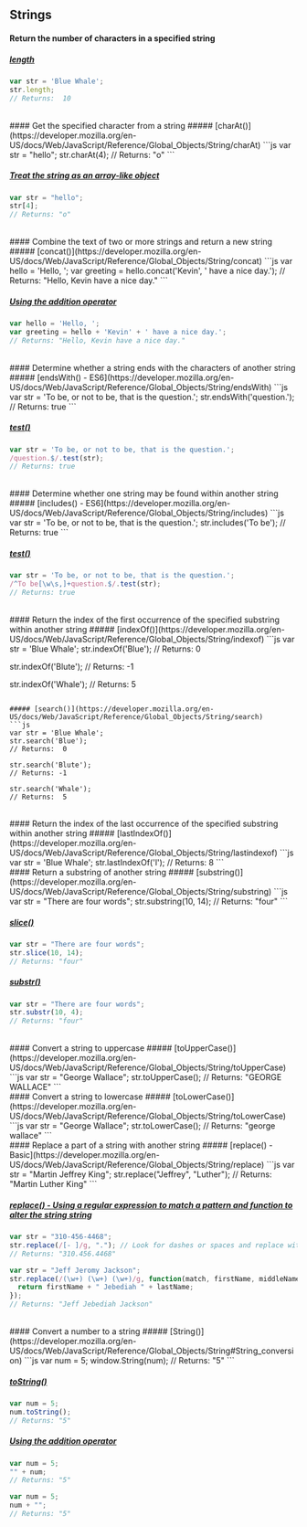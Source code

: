 ## Strings

#### Return the number of characters in a specified string
##### [length](https://developer.mozilla.org/en-US/docs/Web/JavaScript/Reference/Global_Objects/String/length)
```js
var str = 'Blue Whale';
str.length; 
// Returns:  10
```

<br>
#### Get the specified character from a string
##### [charAt()](https://developer.mozilla.org/en-US/docs/Web/JavaScript/Reference/Global_Objects/String/charAt)
```js
var str = "hello";
str.charAt(4);
// Returns: "o"
```

##### [Treat the string as an array-like object](https://developer.mozilla.org/en-US/docs/Web/JavaScript/Reference/Global_Objects/String#Character_access)
```js
var str = "hello";
str[4];
// Returns: "o"
```
<br>
#### Combine the text of two or more strings and return a new string
##### [concat()](https://developer.mozilla.org/en-US/docs/Web/JavaScript/Reference/Global_Objects/String/concat)
```js
var hello = 'Hello, ';
var greeting = hello.concat('Kevin', ' have a nice day.');
// Returns: "Hello, Kevin have a nice day."
```

##### [Using the addition operator](https://developer.mozilla.org/en-US/docs/Web/JavaScript/A_re-introduction_to_JavaScript#Operators)
```js
var hello = 'Hello, ';
var greeting = hello + 'Kevin' + ' have a nice day.';
// Returns: "Hello, Kevin have a nice day."
```

<br>
#### Determine whether a string ends with the characters of another string
##### [endsWith() - ES6](https://developer.mozilla.org/en-US/docs/Web/JavaScript/Reference/Global_Objects/String/endsWith)
```js
var str = 'To be, or not to be, that is the question.';
str.endsWith('question.');
// Returns: true
```

##### [test()](https://developer.mozilla.org/en-US/docs/Web/JavaScript/Reference/Global_Objects/RegExp/test)
```js
var str = 'To be, or not to be, that is the question.';
/question.$/.test(str);
// Returns: true
```

<br>
#### Determine whether one string may be found within another string
##### [includes() - ES6](https://developer.mozilla.org/en-US/docs/Web/JavaScript/Reference/Global_Objects/String/includes)
```js
var str = 'To be, or not to be, that is the question.';
str.includes('To be');
// Returns: true
```

##### [test()](https://developer.mozilla.org/en-US/docs/Web/JavaScript/Reference/Global_Objects/RegExp/test)
```js
var str = 'To be, or not to be, that is the question.';
/^To be[\w\s,]+question.$/.test(str);
// Returns: true
```

<br>
#### Return the index of the first occurrence of the specified substring within another string
##### [indexOf()](https://developer.mozilla.org/en-US/docs/Web/JavaScript/Reference/Global_Objects/String/indexof)
```js
var str = 'Blue Whale';
str.indexOf('Blue'); 
// Returns:  0

str.indexOf('Blute'); 
// Returns: -1

str.indexOf('Whale'); 
// Returns:  5
```

##### [search()](https://developer.mozilla.org/en-US/docs/Web/JavaScript/Reference/Global_Objects/String/search)
```js
var str = 'Blue Whale';
str.search('Blue'); 
// Returns:  0

str.search('Blute'); 
// Returns: -1

str.search('Whale'); 
// Returns:  5
```

<br>
#### Return the index of the last occurrence of the specified substring within another string
##### [lastIndexOf()](https://developer.mozilla.org/en-US/docs/Web/JavaScript/Reference/Global_Objects/String/lastindexof)
```js
var str = 'Blue Whale';
str.lastIndexOf('l'); 
// Returns:  8
```

<br>
#### Return a substring of another string
##### [substring()](https://developer.mozilla.org/en-US/docs/Web/JavaScript/Reference/Global_Objects/String/substring)
```js
var str = "There are four words";
str.substring(10, 14);
// Returns: "four"
```

##### [slice()](https://developer.mozilla.org/en-US/docs/Web/JavaScript/Reference/Global_Objects/String/slice)
```js
var str = "There are four words";
str.slice(10, 14);
// Returns: "four"
```

##### [substr()](https://developer.mozilla.org/en-US/docs/Web/JavaScript/Reference/Global_Objects/String/substr)
```js
var str = "There are four words";
str.substr(10, 4);
// Returns: "four"
```

<br>
#### Convert a string to uppercase
##### [toUpperCase()](https://developer.mozilla.org/en-US/docs/Web/JavaScript/Reference/Global_Objects/String/toUpperCase)
```js
var str = "George Wallace";
str.toUpperCase();
// Returns: "GEORGE WALLACE"
```

<br>
#### Convert a string to lowercase
##### [toLowerCase()](https://developer.mozilla.org/en-US/docs/Web/JavaScript/Reference/Global_Objects/String/toLowerCase)
```js
var str = "George Wallace";
str.toLowerCase();
// Returns: "george wallace"
```

<br>
#### Replace a part of a string with another string 
##### [replace() - Basic](https://developer.mozilla.org/en-US/docs/Web/JavaScript/Reference/Global_Objects/String/replace)
```js
var str = "Martin Jeffrey King";
str.replace("Jeffrey", "Luther");
// Returns: "Martin Luther King"
```

##### [replace() - Using a regular expression to match a pattern and function to alter the string string](https://developer.mozilla.org/en-US/docs/Web/JavaScript/Reference/Global_Objects/String/replace)
```js
var str = "310-456-4468";
str.replace(/[- ]/g, "."); // Look for dashes or spaces and replace with periods
// Returns: "310.456.4468"
```

```js
var str = "Jeff Jeromy Jackson";
str.replace(/(\w+) (\w+) (\w+)/g, function(match, firstName, middleName, lastName) { // Look for three words separated by spaces between the words and capture each of the words to use in the function.
  return firstName + " Jebediah " + lastName;
});
// Returns: "Jeff Jebediah Jackson"
```

<br>
#### Convert a number to a string 
##### [String()](https://developer.mozilla.org/en-US/docs/Web/JavaScript/Reference/Global_Objects/String#String_conversion)
```js
var num = 5;
window.String(num);
// Returns: "5"
```

##### [toString()](https://developer.mozilla.org/en-US/docs/Web/JavaScript/Reference/Global_Objects/Number/toString)
```js
var num = 5;
num.toString();
// Returns: "5"
```

##### [Using the addition operator](https://developer.mozilla.org/en-US/docs/Web/JavaScript/A_re-introduction_to_JavaScript#Operators)
```js
var num = 5;
"" + num;
// Returns: "5"
```
```js
var num = 5;
num + "";
// Returns: "5"
```


